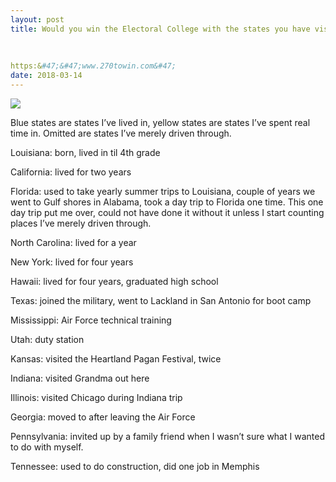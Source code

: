 ```yaml
---
layout: post
title: Would you win the Electoral College with the states you have visited?
    
        
    
https:&#47;&#47;www.270towin.com&#47;
date: 2018-03-14
---
```


<img src="https://qph.fs.quoracdn.net/main-qimg-bce1f7f0c35cb6b87306d3e2a5236468"><p>Blue states are states I’ve lived in, yellow states are states I’ve spent real time in. Omitted are states I’ve merely driven through.</p><p>Louisiana: born, lived in til 4th grade</p><p>California: lived for two years</p><p>Florida: used to take yearly summer trips to Louisiana, couple of years we went to Gulf shores in Alabama, took a day trip to Florida one time. This one day trip put me over, could not have done it without it unless I start counting places I’ve merely driven through.</p><p>North Carolina: lived for a year</p><p>New York: lived for four years</p><p>Hawaii: lived for four years, graduated high school</p><p>Texas: joined the military, went to Lackland in San Antonio for boot camp</p><p>Mississippi: Air Force technical training</p><p>Utah: duty station</p><p>Kansas: visited the Heartland Pagan Festival, twice</p><p>Indiana: visited Grandma out here</p><p>Illinois: visited Chicago during Indiana trip</p><p>Georgia: moved to after leaving the Air Force</p><p>Pennsylvania: invited up by a family friend when I wasn’t sure what I wanted to do with myself.</p><p>Tennessee: used to do construction, did one job in Memphis</p>
